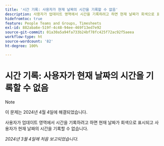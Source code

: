 ```yaml
---
title: '시간 기록: 사용자가 현재 날짜의 시간을 기록할 수 없음'
description: 사용자가 업데이트 영역에서 시간을 기록하려고 하면 현재 날짜가 회색으로 표시되고 사용자가 현재 날짜의 시간을 기록할 수 없습니다.
hidefromtoc: true
feature: People Teams and Groups, Timesheets
exl-id: 882aba6e-519f-4c48-94ee-469f13ed7e92
source-git-commit: 01a30a5a94fa733b24bf78fc425f72ac92f5aeea
workflow-type: ht
source-wordcount: '82'
ht-degree: 100%

---
```


# 시간 기록: 사용자가 현재 날짜의 시간을 기록할 수 없음

>[!NOTE]
>
>이 문제는 2024년 4월 4일에 해결되었습니다.

사용자가 업데이트 영역에서 시간을 기록하려고 하면 현재 날짜가 회색으로 표시되고 사용자가 현재 날짜의 시간을 기록할 수 없습니다.

_2024년 3월 4일에 처음 보고되었습니다._

